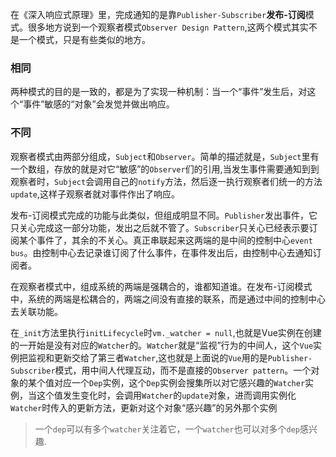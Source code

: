 在《深入响应式原理》里，完成通知的是靠`Publisher-Subscriber`**发布-订阅**模式。很多地方说到一个观察者模式`Observer Design Pattern`,这两个模式其实不是一个模式，只是有些类似的地方。

### 相同

两种模式的目的是一致的，都是为了实现一种机制：当一个“事件”发生后，对这个“事件”敏感的“对象”会发觉并做出响应。

### 不同

观察者模式由两部分组成，`Subject`和`Observer`。简单的描述就是，`Subject`里有一个数组，存放的就是对它“敏感”的`Observer`们的引用,当发生事件需要通知到到观察者时，`Subject`会调用自己的`notify`方法，然后逐一执行观察者们统一的方法`update`,这样子观察者就对事件作出了响应。

发布-订阅模式完成的功能与此类似，但组成明显不同。`Publisher`发出事件，它只关心完成这一部分功能，发出之后就不管了。`Subscriber`只关心已经表示要订阅某个事件了，其余的不关心。真正串联起来这两端的是中间的控制中心`event bus`。由控制中心去记录谁订阅了什么事件，在事件发出后，由控制中心去通知订阅者。

在观察者模式中，组成系统的两端是强耦合的，谁都知道谁。在发布-订阅模式中，系统的两端是松耦合的，两端之间没有直接的联系，而是通过中间的控制中心去关联功能。

在`_init`方法里执行`initLifecycle`时`vm._watcher = null`,也就是Vue实例在创建的一开始是没有对应的`Watcher`的。`Watcher`就是“监视”行为的中间人，这个`Vue`实例把监视和更新交给了第三者`Watcher`,这也就是上面说的`Vue`用的是`Publisher-Subscriber`模式，用中间人代理互动，而不是直接的`Observer pattern`。一个对象的某个值对应一个`Dep`实例，这个`Dep`实例会搜集所以对它感兴趣的`Watcher`实例，当这个值发生变化时，会调用`Watcher`的`update`对象，进而调用实例化`Watcher`时传入的更新方法，更新对这个对象“感兴趣”的另外那个实例

> 一个`dep`可以有多个`watcher`关注着它，一个`watcher`也可以对多个`dep`感兴趣.